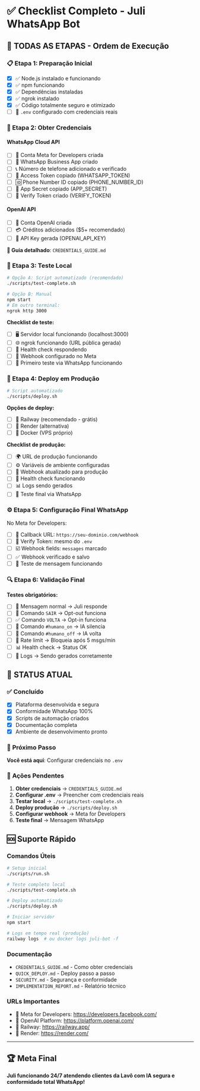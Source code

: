 # ✅ Checklist Completo - Juli WhatsApp Bot

## 🎯 **TODAS AS ETAPAS - Ordem de Execução**

### **📋 Etapa 1: Preparação Inicial**
- [x] ✅ Node.js instalado e funcionando
- [x] ✅ npm funcionando
- [x] ✅ Dependências instaladas
- [x] ✅ ngrok instalado
- [x] ✅ Código totalmente seguro e otimizado
- [ ] 🔄 `.env` configurado com credenciais reais

### **🔑 Etapa 2: Obter Credenciais**

#### WhatsApp Cloud API
- [ ] 📱 Conta Meta for Developers criada
- [ ] 🔧 WhatsApp Business App criado
- [ ] 📞 Número de telefone adicionado e verificado
- [ ] 🎫 Access Token copiado (WHATSAPP_TOKEN)
- [ ] 🆔 Phone Number ID copiado (PHONE_NUMBER_ID)
- [ ] 🔐 App Secret copiado (APP_SECRET)
- [ ] 🎯 Verify Token criado (VERIFY_TOKEN)

#### OpenAI API
- [ ] 🤖 Conta OpenAI criada
- [ ] 💳 Créditos adicionados ($5+ recomendado)
- [ ] 🔑 API Key gerada (OPENAI_API_KEY)

**📖 Guia detalhado**: `CREDENTIALS_GUIDE.md`

### **🧪 Etapa 3: Teste Local**
```bash
# Opção A: Script automatizado (recomendado)
./scripts/test-complete.sh

# Opção B: Manual
npm start
# Em outro terminal:
ngrok http 3000
```

**Checklist de teste:**
- [ ] 🖥️ Servidor local funcionando (localhost:3000)
- [ ] 🌐 ngrok funcionando (URL pública gerada)
- [ ] 🏥 Health check respondendo
- [ ] 📱 Webhook configurado no Meta
- [ ] 💬 Primeiro teste via WhatsApp funcionando

### **🚀 Etapa 4: Deploy em Produção**
```bash
# Script automatizado
./scripts/deploy.sh
```

**Opções de deploy:**
- [ ] 🚂 Railway (recomendado - grátis)
- [ ] 🎨 Render (alternativa)
- [ ] 🐳 Docker (VPS próprio)

**Checklist de produção:**
- [ ] 🌍 URL de produção funcionando
- [ ] ⚙️ Variáveis de ambiente configuradas
- [ ] 📱 Webhook atualizado para produção
- [ ] 🏥 Health check funcionando
- [ ] 📊 Logs sendo gerados
- [ ] 💬 Teste final via WhatsApp

### **⚙️ Etapa 5: Configuração Final WhatsApp**

No Meta for Developers:
- [ ] 📍 Callback URL: `https://seu-dominio.com/webhook`
- [ ] 🎫 Verify Token: mesmo do `.env`
- [ ] ☑️ Webhook fields: `messages` marcado
- [ ] ✅ Webhook verificado e salvo
- [ ] 🔄 Teste de mensagem funcionando

### **🔍 Etapa 6: Validação Final**

**Testes obrigatórios:**
- [ ] 💬 Mensagem normal → Juli responde
- [ ] 🛑 Comando `SAIR` → Opt-out funciona
- [ ] ✅ Comando `VOLTA` → Opt-in funciona
- [ ] 👤 Comando `#humano_on` → IA silencia
- [ ] 🤖 Comando `#humano_off` → IA volta
- [ ] 🚫 Rate limit → Bloqueia após 5 msgs/min
- [ ] 📊 Health check → Status OK
- [ ] 📝 Logs → Sendo gerados corretamente

## 🎉 **STATUS ATUAL**

### ✅ **Concluído**
- [x] Plataforma desenvolvida e segura
- [x] Conformidade WhatsApp 100%
- [x] Scripts de automação criados
- [x] Documentação completa
- [x] Ambiente de desenvolvimento pronto

### 🔄 **Próximo Passo**
**Você está aqui**: Configurar credenciais no `.env`

### 📝 **Ações Pendentes**
1. **Obter credenciais** → `CREDENTIALS_GUIDE.md`
2. **Configurar .env** → Preencher com credenciais reais
3. **Testar local** → `./scripts/test-complete.sh`
4. **Deploy produção** → `./scripts/deploy.sh`
5. **Configurar webhook** → Meta for Developers
6. **Teste final** → Mensagem WhatsApp

## 🆘 **Suporte Rápido**

### Comandos Úteis
```bash
# Setup inicial
./scripts/run.sh

# Teste completo local
./scripts/test-complete.sh

# Deploy automatizado
./scripts/deploy.sh

# Iniciar servidor
npm start

# Logs em tempo real (produção)
railway logs  # ou docker logs juli-bot -f
```

### Documentação
- `CREDENTIALS_GUIDE.md` - Como obter credenciais
- `QUICK_DEPLOY.md` - Deploy passo a passo
- `SECURITY.md` - Segurança e conformidade
- `IMPLEMENTATION_REPORT.md` - Relatório técnico

### URLs Importantes
- 🔗 Meta for Developers: https://developers.facebook.com/
- 🤖 OpenAI Platform: https://platform.openai.com/
- 🚂 Railway: https://railway.app/
- 🎨 Render: https://render.com/

---

## 🏆 **Meta Final**
**Juli funcionando 24/7 atendendo clientes da Lavô com IA segura e conformidade total WhatsApp!**
